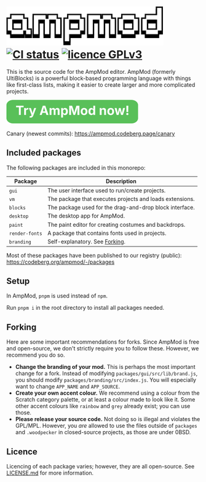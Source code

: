 # ![AmpMod](packages/gui/src/website/components/header/ampmod.svg)<br>[![CI status](https://ci.codeberg.org/api/badges/15147/status.svg)](https://ci.codeberg.org/repos/15147) [![licence GPLv3](https://img.shields.io/badge/licence-multiple,%20click%20here-blue.svg)](LICENSE.md)

This is the source code for the AmpMod editor. AmpMod (formerly UltiBlocks) is a powerful block-based programming language with things like first-class lists,
making it easier to create larger and more complicated projects.

[![Try AmpMod now!](readme-assets/trynow.svg)](https://ampmod.codeberg.page)

Canary (newest commits): https://ampmod.codeberg.page/canary

## Included packages

The following packages are included in this monorepo:

| Package        | Description                                              |
| -------------- | -------------------------------------------------------- |
| `gui`          | The user interface used to run/create projects.          |
| `vm`           | The package that executes projects and loads extensions. |
| `blocks`       | The package used for the drag-and-drop block interface.  |
| `desktop`      | The desktop app for AmpMod.                              |
| `paint`        | The paint editor for creating costumes and backdrops.    |
| `render-fonts` | A package that contains fonts used in projects.          |
| `branding`     | Self-explanatory. See [Forking](#forking).               |

Most of these packages have been published to our registry (public):
https://codeberg.org/ampmod/-/packages

## Setup

In AmpMod, `pnpm` is used instead of `npm`.

Run `pnpm i` in the root directory to install all packages needed.

## Forking

Here are some important recommendations for forks. Since AmpMod is free and open-source, we don't strictly require
you to follow these. However, we recommend you do so.

- **Change the branding of your mod.** This is perhaps the most important change for a fork. Instead of modifying
  `packages/gui/src/lib/brand.js`, you should modify `packages/branding/src/index.js`. You will especially
  want to change `APP_NAME` and `APP_SOURCE`.
- **Create your own accent colour.** We recommend using a colour from the Scratch category palette, or at least a colour
  made to look like it. Some other accent colours like `rainbow` and `grey` already exist; you can use those.
- **Please release your source code.** Not doing so is illegal and violates the GPL/MPL. However, you _are_ allowed to
  use the files outside of `packages` and `.woodpecker` in closed-source projects, as those are under 0BSD.

## Licence

Licencing of each package varies; however, they are all open-source. See [LICENSE.md](LICENSE.md) for more information.
